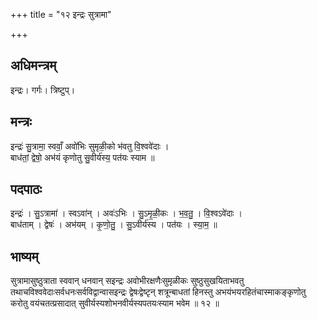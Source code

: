 +++
title = "१२ इन्द्रः सुत्रामा"

+++
## अधिमन्त्रम्
इन्द्रः। गर्गः। त्रिष्टुप्।

## मन्त्रः
इन्द्रः॑ सु॒त्रामा॒ स्ववाँ॒ अवो॑भिः सुमृळी॒को भ॑वतु वि॒श्ववे॑दाः ।  
बाध॑तां॒ द्वेषो॒ अभ॑यं कृणोतु सु॒वीर्य॑स्य॒ पत॑यः स्याम ॥

## पदपाठः
इन्द्रः॑ । सु॒ऽत्रामा॑ । स्वऽवा॑न् । अवः॑ऽभिः । सु॒ऽमृ॒ळी॒कः । भ॒व॒तु॒ । वि॒श्वऽवे॑दाः ।  
बाध॑ताम् । द्वेषः॑ । अभ॑यम् । कृ॒णो॒तु॒ । सु॒ऽवीर्य॑स्य । पत॑यः । स्या॒म॒ ॥

## भाष्यम्
सुत्रामासुष्ठुत्राता स्ववान् धनवान् सइन्द्रः अवोभीरक्षणैःसुमृळीकः सुष्ठुसुखयिताभवतु तथाचविश्ववेदाःसर्वधनःसर्वविद्वान्वासइन्द्रः द्वेषःद्वेष्टृन् शत्रून्बाधतां हिनस्तु अभयंभयरहितंचास्माकङ्कृणोतु करोतु वयंचतत्प्रसादात् सुवीर्यस्यशोभनवीर्यस्यपतयःस्याम भवेम ॥ १२ ॥